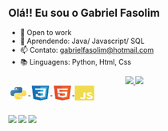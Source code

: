 ## Olá!! Eu sou o Gabriel Fasolim

- 🔭 Open to work
- 🌱 Aprendendo: Java/ Javascript/ SQL
- 📫 Contato: gabrielfasolim@hotmail.com
- 📚 Linguagens: Python, Html, Css

<div align="center">
  <a href="https://github.com/GabrielFasolim">
  <img height="150em" src="https://github-readme-stats.vercel.app/api?username=GabrielFasolim&show_icons=true&theme=cobalt&include_all_commits=true&count_private=true"/>
  <img height="140em" src="https://github-readme-stats.vercel.app/api/top-langs/?username=GabrielFasolim&layout=compact&langs_count=7&theme=cobalt"/>
</div>

 <img align="center" alt="Gabriel-Python" height="30" width="40" src="https://raw.githubusercontent.com/devicons/devicon/master/icons/python/python-original.svg">
 <img align="center" alt="Gabriel-CSS" height="30" width="40" src="https://raw.githubusercontent.com/devicons/devicon/master/icons/css3/css3-original.svg">
 <img align="center" alt="Gabriel-HTML" height="30" width="40" src="https://raw.githubusercontent.com/devicons/devicon/master/icons/html5/html5-original.svg">
 <img align="center" alt="Gabriel-HTML" height="30" width="40" src="https://raw.githubusercontent.com/devicons/devicon/master/icons/javascript/javascript-plain.svg">
 
 ##
 <div>
  <a href="https://www.instagram.com/gabrielfasolim/" target="_blank"><img src="https://img.shields.io/badge/-Instagram-%23E4405F?style=for-the-badge&logo=instagram&logoColor=white" target="_blank"></a> 
  <a href = "mailto:gabrielfasolim@gmail.com"><img src="https://img.shields.io/badge/-Gmail-%23333?style=for-the-badge&logo=gmail&logoColor=white" target="_blank"></a>
  <a href="https://www.linkedin.com/in/gabriel-lima-fasolim-154531235/" target="_blank"><img src="https://img.shields.io/badge/-LinkedIn-%230077B5?style=for-the-badge&logo=linkedin&logoColor=white" target="_blank"></a> 

 
 
 </div>
